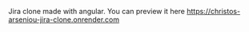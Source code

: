 Jira clone made with angular.
You can preview it here https://christos-arseniou-jira-clone.onrender.com
